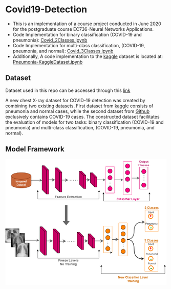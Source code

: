 # Covid19-Detection

* This is an implementation of a course project conducted in June 2020 for the postgraduate course EC736-Neural Networks Applications.
* Code Implementation for binary classification (COVID-19 and pneumonia): [Covid_2Classes.ipynb](Covid_2Classes.ipynb)
* Code Implementation for multi-class classification, (COVID-19, pneumonia, and normal): [Covid_3Classes.ipynb](Covid_3Classes.ipynb)
* Additionally, A code implementation to the [kaggle](https://www.kaggle.com/paultimothymooney/chest-xray-pneumonia) dataset is located at: [Pneumonia-KaggleDataset.ipynb](Pneumonia-KaggleDataset.ipynb)

## Dataset
Dataset used in this repo can be accessed through this [link](https://drive.google.com/file/d/12nT-yTns2PAEZHf3B2XNL6V_nUfw-YHv/view)

A new chest X-ray dataset for COVID-19 detection was created by combining two existing datasets. First dataset from [kaggle](https://www.kaggle.com/paultimothymooney/chest-xray-pneumonia) consists of pneumonia and normal cases, while the second dataset from [Github](https://github.com/ieee8023/covid-chestxray-dataset) exclusively contains COVID-19 cases.
The constructed dataset facilitates the evaluation of models for two tasks: binary classification (COVID-19 and pneumonia) and multi-class classification, (COVID-19, pneumonia, and normal).

## Model Framework
![Model Framework](Images/model.png)


